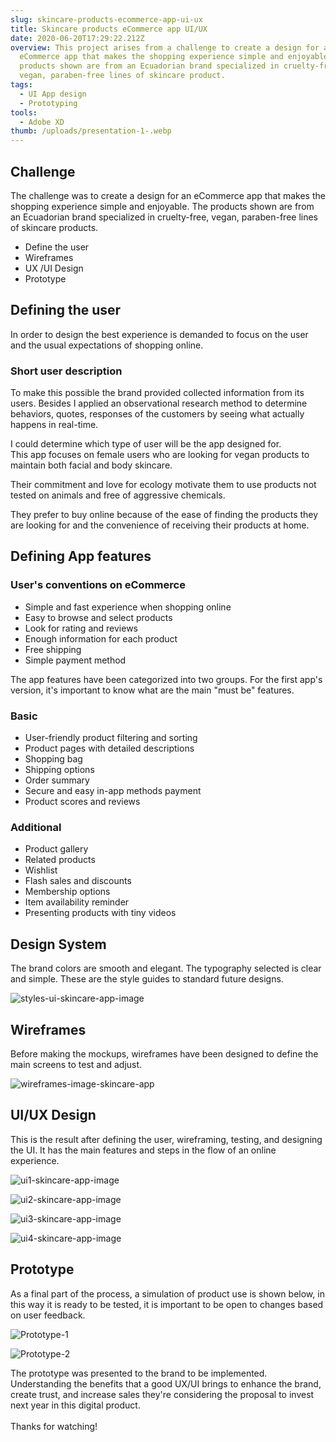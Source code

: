 ```yaml
---
slug: skincare-products-ecommerce-app-ui-ux
title: Skincare products eCommerce app UI/UX
date: 2020-06-20T17:29:22.212Z
overview: This project arises from a challenge to create a design for an
  eCommerce app that makes the shopping experience simple and enjoyable.  The
  products shown are from an Ecuadorian brand specialized in cruelty-free,
  vegan, paraben-free lines of skincare product.
tags:
  - UI App design
  - Prototyping
tools:
  - Adobe XD
thumb: /uploads/presentation-1-.webp
---
```

## Challenge 

The challenge was to create a design for an eCommerce app that makes the shopping experience simple and enjoyable.  The products shown are from an Ecuadorian brand specialized in cruelty-free, vegan, paraben-free lines of skincare products. 

* Define the user
* Wireframes
* UX /UI Design
* Prototype

## Defining the user

In order to design the best experience is demanded to focus on the user and the usual expectations of shopping online.

### Short user description

To make this possible the brand provided collected information from its users. Besides I applied an observational research method to determine behaviors, quotes, responses of the customers by seeing what actually happens in real-time.

I could determine which type of user will be the app designed for.\
This app focuses on female users who are looking for vegan products to maintain both facial and body skincare.

Their commitment and love for ecology motivate them to use products not tested on animals and free of aggressive chemicals.

They prefer to buy online because of the ease of finding the products they are looking for and the convenience of receiving their products at home.

## Defining App features

### User's conventions on eCommerce

* Simple and fast experience when shopping online
* Easy to browse and select products
* Look for rating and reviews
* Enough information for each product
* Free shipping
* Simple payment method

The app features have been categorized into two groups. For the first app's version, it's important to know what are the main "must be" features.

### Basic

* User-friendly product filtering and sorting
* Product pages with detailed descriptions
* Shopping bag
* Shipping options
* Order summary
* Secure and easy in-app methods payment
* Product scores and reviews

### Additional

* Product gallery
* Related products
* Wishlist
* Flash sales and discounts
* Membership options
* Item availability reminder
* Presenting products with tiny videos

## Design System

The brand colors are smooth and elegant. The typography selected is clear and simple. These are the style guides to standard future designs.

![styles-ui-skincare-app-image](/uploads/style-skincare-app-image-ui.webp "styles-ui-skincare-app-image")

## Wireframes

Before making the mockups, wireframes have been designed to define the main screens to test and adjust.

![wireframes-image-skincare-app](/uploads/wireframes-skincare-app-image.webp "wireframes-image-skincare-app")

## UI/UX Design

This is the result after defining the user, wireframing, testing, and designing the UI. It has the main features and steps in the flow of an online experience.

![ui1-skincare-app-image](/uploads/ui1-skincare-app-image.webp "ui1-skincare-app-image")

![ui2-skincare-app-image](/uploads/ui2-skincare-app-image.webp "ui2-skincare-app-image")

![ui3-skincare-app-image](/uploads/u3-skincare-app-image.webp "ui3-skincare-app-image")

![ui4-skincare-app-image](/uploads/u4-skincare-app-image.webp "ui4-skincare-app-image")

## Prototype

As a final part of the process, a simulation of product use is shown below, in this way it is ready to be tested, it is important to be open to changes based on user feedback.

![Prototype-1](/uploads/gif1-skincare-ui.gif "Prototype-1")

![Prototype-2](/uploads/gif2-skincare-ui.gif "Prototype-2")

The prototype was presented to the brand to be implemented. Understanding the benefits that a good UX/UI brings to enhance the brand, create trust, and increase sales they're considering the proposal to invest next year in this digital product.\
\
Thanks for watching!